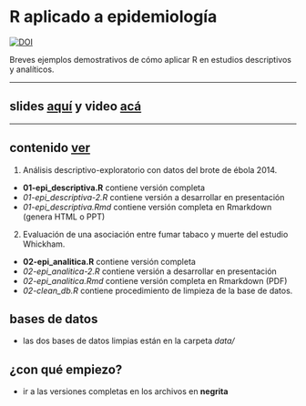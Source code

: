 # R aplicado a epidemiología



[![DOI](https://zenodo.org/badge/208936564.svg)](https://zenodo.org/badge/latestdoi/208936564)



Breves ejemplos demostrativos de cómo aplicar R en estudios descriptivos y analíticos.

----

## slides [aquí](https://github.com/avallecam/epiapli2019/blob/master/slides/epiapli2019.pdf) y video [acá](https://youtu.be/C3Yqw883jrs)

----

## contenido [ver](https://github.com/avallecam/epiapli2019)

1. Análisis descriptivo-exploratorio con datos del brote de ébola 2014.

  - __01-epi_descriptiva.R__ contiene versión completa
  - _01-epi_descriptiva-2.R_ contiene versión a desarrollar en presentación
  - _01-epi_descriptiva.Rmd_ contiene versión completa en Rmarkdown (genera HTML o PPT)

2. Evaluación de una asociación entre fumar tabaco y muerte del estudio Whickham.
  
  - __02-epi_analitica.R__ contiene versión completa
  - _02-epi_analitica-2.R_ contiene versión a desarrollar en presentación
  - _02-epi_analitica.Rmd_ contiene versión completa en Rmarkdown (PDF)
  - _02-clean_db.R_ contiene procedimiento de limpieza de la base de datos.

## bases de datos

- las dos bases de datos limpias están en la carpeta _data/_

## ¿con qué empiezo?

- ir a las versiones completas en los archivos en __negrita__
